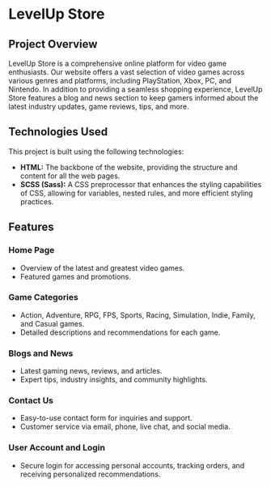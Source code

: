# LevelUp Store

## Project Overview

LevelUp Store is a comprehensive online platform for video game enthusiasts. Our website offers a vast selection of video games across various genres and platforms, including PlayStation, Xbox, PC, and Nintendo. In addition to providing a seamless shopping experience, LevelUp Store features a blog and news section to keep gamers informed about the latest industry updates, game reviews, tips, and more.

## Technologies Used

This project is built using the following technologies:

- **HTML:** The backbone of the website, providing the structure and content for all the web pages.
- **SCSS (Sass):** A CSS preprocessor that enhances the styling capabilities of CSS, allowing for variables, nested rules, and more efficient styling practices.

## Features

### Home Page

- Overview of the latest and greatest video games.
- Featured games and promotions.

### Game Categories

- Action, Adventure, RPG, FPS, Sports, Racing, Simulation, Indie, Family, and Casual games.
- Detailed descriptions and recommendations for each game.

### Blogs and News

- Latest gaming news, reviews, and articles.
- Expert tips, industry insights, and community highlights.

### Contact Us

- Easy-to-use contact form for inquiries and support.
- Customer service via email, phone, live chat, and social media.

### User Account and Login

- Secure login for accessing personal accounts, tracking orders, and receiving personalized recommendations.